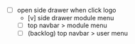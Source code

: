 - [ ] open side drawer when click logo
    - [v] side drawer module menu
    - [ ] top navbar > module menu
    - [ ] (backlog) top navbar > user menu